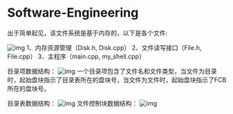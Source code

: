 # Software-Engineering

出于简单起见，该文件系统是基于内存的，以下是各个文件:

 ![img](F:\Typora\typora-pic\20180820120042793)
1、内存资源管理（Disk.h, Disk.cpp）
2、文件读写接口（File.h, File.cpp）
3、主程序（main.cpp, my_shell.cpp）

目录项数据结构：
 ![img](F:\Typora\typora-pic\20180820120219859)
一个目录项包含了文件名和文件类型，当文件为目录时，起始盘块指示了目录表所在的盘块号，当文件为文件时，起始盘块指示了FCB所在的盘块号。

目录表数据结构：
 ![img](F:\Typora\typora-pic\20180820120238442)
文件控制块数据结构：
 ![img](F:\Typora\typora-pic\20180820120248796)